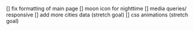 [] fix formatting of main page
[] moon icon for nighttime
[] media queries/ responsive
[] add more cities data (stretch goal)
[] css animations (stretch goal)
